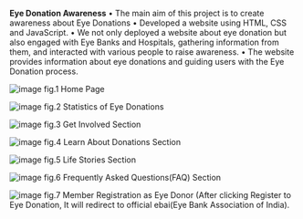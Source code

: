 **Eye Donation Awareness**
• The main aim of this project is to create awareness about Eye Donations
• Developed a website using HTML, CSS and JavaScript.
• We not only deployed a website about eye donation but also engaged with Eye Banks and Hospitals, gathering
information from them, and interacted with various people to raise awareness.
• The website provides information about eye donations and guiding users with the Eye Donation process.



![image](https://github.com/JamiRohit/Eye-Donation/assets/101118628/b6218ee3-2e1a-446c-9e62-aaca85ff4d90)
fig.1 Home Page


![image](https://github.com/JamiRohit/Eye-Donation/assets/101118628/d3656d87-af9a-4ede-a544-cf5b01c1c73f)
fig.2 Statistics of Eye Donations


![image](https://github.com/JamiRohit/Eye-Donation/assets/101118628/194051f8-7f31-40e8-9112-e644b40d23e6)
fig.3 Get Involved Section


![image](https://github.com/JamiRohit/Eye-Donation/assets/101118628/76905659-0f14-4ad3-bba7-0ebd0fded335)
fig.4 Learn About Donations Section


![image](https://github.com/JamiRohit/Eye-Donation/assets/101118628/2517b6b3-0b2f-4db7-9387-e6098c2f3ddb)
fig.5 Life Stories Section


![image](https://github.com/JamiRohit/Eye-Donation/assets/101118628/3287d2f9-63b9-45b3-b320-992d2ca46c0e)
fig.6 Frequently Asked Questions(FAQ) Section


![image](https://github.com/JamiRohit/Eye-Donation/assets/101118628/af02fbac-3f07-47b8-9dbb-9813bd31b11e)
fig.7 Member Registration as Eye Donor (After clicking Register to Eye Donation, It will redirect to official ebai(Eye Bank Association of India).
